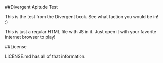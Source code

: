 ##Divergent Apitude Test

This is the test from the Divergent book. See what faction you would be in! :)

This is just a regular HTML file with JS in it. Just open it with your favorite internet browser to play!

##License

LICENSE.md has all of that information.
